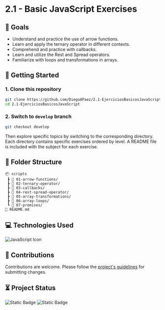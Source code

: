 # 2.1 - Basic JavaScript Exercises

## 🧠 Goals

-   Understand and practice the use of arrow functions.
-   Learn and apply the ternary operator in different contexts.
-   Comprehend and practice with callbacks.
-   Learn and utilize the Rest and Spread operators.
-   Familiarize with loops and transformations in arrays.

## 🚀 Getting Started

### 1. Clone this repository

```bash
git clone https://github.com/DiegoAPaez/2.1-EjerciciosBasicosJavaScript.git
cd 2.1-EjerciciosBasicosJavaScript
```

### 2. Switch to `develop` branch

```bash
git checkout develop
```

Then explore specific topics by switching to the corresponding directory. Each directory contains specific exercises ordered by level. A README file is included with the subject for each exercise.

## 📁 Folder Structure

```
📦 scripts
 ┣ 📂 01-arrow-functions/
 ┣ 📂 02-ternary-operator/
 ┣ 📂 03-callbacks/
 ┣ 📂 04-rest-spread-operator/
 ┣ 📂 05-array-transformations/
 ┣ 📂 06-array-loops/
 ┗ 📂 07-promises/
📄 README.md
```

## 💻 Technologies Used

![JavaScript Icon](https://skillicons.dev/icons?i=js "JavaScript Icon")

## 🤝 Contributions

Contributions are welcome. Please follow the [project's guidelines](CONTRIBUTING.md) for submitting changes.

## ⏳ Project Status

![Static Badge](https://img.shields.io/badge/Completed-Completed?style=flat-square&label=Status) ![Static Badge](https://img.shields.io/badge/Pending-Revision?style=flat-square&label=Revision&color=yellow)
